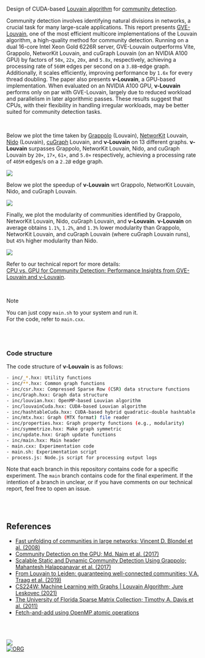 Design of CUDA-based [Louvain algorithm] for [community detection].

Community detection involves identifying natural divisions in networks, a crucial task for many large-scale applications. This report presents [GVE-Louvain], one of the most efficient multicore implementations of the Louvain algorithm, a high-quality method for community detection. Running on a dual 16-core Intel Xeon Gold 6226R server, GVE-Louvain outperforms Vite, Grappolo, NetworKit Louvain, and cuGraph Louvain (on an NVIDIA A100 GPU) by factors of `50x`, `22x`, `20x`, and `5.8x`, respectively, achieving a processing rate of `560M` edges per second on a `3.8B`-edge graph. Additionally, it scales efficiently, improving performance by `1.6x` for every thread doubling. The paper also presents **ν-Louvain**, a GPU-based implementation. When evaluated on an NVIDIA A100 GPU, **ν-Louvain** performs only on par with GVE-Louvain, largely due to reduced workload and parallelism in later algorithmic passes. These results suggest that CPUs, with their flexibility in handling irregular workloads, may be better suited for community detection tasks.

<br>


Below we plot the time taken by [Grappolo] (Louvain), [NetworKit] Louvain, [Nido] (Louvain), [cuGraph] Louvain, and **ν-Louvain** on 13 different graphs. **ν-Louvain** surpasses Grappolo, NetworKit Louvain, Nido, and cuGraph Louvain by `20×`, `17×`, `61×`, and `5.0×` respectively, achieving a processing rate of `405M` edges/s on a `2.2𝐵` edge graph.

[![](https://github.com/user-attachments/assets/51ac7bb6-7bfd-4919-9169-df11eab2383e)][sheets-o1]

Below we plot the speedup of **ν-Louvain** wrt Grappolo, NetworKit Louvain, Nido, and cuGraph Louvain.

[![](https://github.com/user-attachments/assets/0cbe60a2-d86d-457c-89e0-e64eef020213)][sheets-o1]

Finally, we plot the modularity of communities identified by Grappolo, NetworKit Louvain, Nido, cuGraph Louvain, and **ν-Louvain**. **ν-Louvain** on average obtains `1.1%`, `1.2%`, and `1.3%` lower modularity than Grappolo, NetworKit
Louvain, and cuGraph Louvain (where cuGraph Louvain runs), but `45%` higher modularity than Nido.

[![](https://github.com/user-attachments/assets/de1170b7-5781-498a-b8c4-7b5ed157c4fa)][sheets-o1]

Refer to our technical report for more details: \
[CPU vs. GPU for Community Detection: Performance Insights from GVE-Louvain and ν-Louvain][report].

<br>

> [!NOTE]
> You can just copy `main.sh` to your system and run it. \
> For the code, refer to `main.cxx`.

[GVE-Louvain]: https://arxiv.org/abs/2312.04876
[Grappolo]: https://github.com/ECP-ExaGraph/grappolo
[NetworKit]: https://github.com/networkit/networkit
[Nido]: https://github.com/sg0/nido
[cuGraph]: https://github.com/rapidsai/cugraph
[Louvain algorithm]: https://en.wikipedia.org/wiki/Louvain_method
[community detection]: https://en.wikipedia.org/wiki/Community_search
[Prof. Dip Sankar Banerjee]: https://sites.google.com/site/dipsankarban/
[Prof. Kishore Kothapalli]: https://faculty.iiit.ac.in/~kkishore/
[SuiteSparse Matrix Collection]: https://sparse.tamu.edu
[sheets-o1]: https://docs.google.com/spreadsheets/d/1eXc7hkjuEAoIGLagzQrNQF_YubvdUiupgqJHPNxxFnk/edit?usp=sharing
[report]: https://arxiv.org/abs/2501.19004

<br>
<br>


### Code structure

The code structure of **ν-Louvain** is as follows:

```bash
- inc/_*.hxx: Utility functions
- inc/**.hxx: Common graph functions
- inc/csr.hxx: Compressed Sparse Row (CSR) data structure functions
- inc/Graph.hxx: Graph data structure
- inc/louvian.hxx: OpenMP-based Louvian algorithm
- inc/louvainCuda.hxx: CUDA-based Louvian algorithm
- inc/hashtableCuda.hxx: CUDA-based hybrid quadratic-double hashtable
- inc/mtx.hxx: Graph (MTX format) file reader
- inc/properties.hxx: Graph property functions (e.g., modularity)
- inc/symmetrize.hxx: Make graph symmetric
- inc/update.hxx: Graph update functions
- inc/main.hxx: Main header
- main.cxx: Experimentation code
- main.sh: Experimentation script
- process.js: Node.js script for processing output logs
```

Note that each branch in this repository contains code for a specific experiment. The `main` branch contains code for the final experiment. If the intention of a branch in unclear, or if you have comments on our technical report, feel free to open an issue.

<br>
<br>


## References

- [Fast unfolding of communities in large networks; Vincent D. Blondel et al. (2008)](https://arxiv.org/abs/0803.0476)
- [Community Detection on the GPU; Md. Naim et al. (2017)](https://arxiv.org/abs/1305.2006)
- [Scalable Static and Dynamic Community Detection Using Grappolo; Mahantesh Halappanavar et al. (2017)](https://ieeexplore.ieee.org/document/8091047)
- [From Louvain to Leiden: guaranteeing well-connected communities; V.A. Traag et al. (2019)](https://www.nature.com/articles/s41598-019-41695-z)
- [CS224W: Machine Learning with Graphs | Louvain Algorithm; Jure Leskovec (2021)](https://www.youtube.com/watch?v=0zuiLBOIcsw)
- [The University of Florida Sparse Matrix Collection; Timothy A. Davis et al. (2011)](https://doi.org/10.1145/2049662.2049663)
- [Fetch-and-add using OpenMP atomic operations](https://stackoverflow.com/a/7918281/1413259)

<br>
<br>


[![](https://img.youtube.com/vi/yqO7wVBTuLw/maxresdefault.jpg)](https://www.youtube.com/watch?v=yqO7wVBTuLw)<br>
[![ORG](https://img.shields.io/badge/org-puzzlef-green?logo=Org)](https://puzzlef.github.io)
